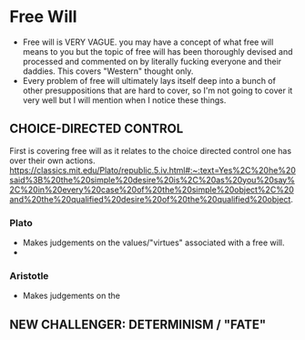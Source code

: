 # Free Will

- Free will is VERY VAGUE. you may have a concept of what free will means to you but the topic of free will has been thoroughly devised and processed and commented on by literally fucking everyone and their daddies. This covers "Western" thought only.
- Every problem of free will ultimately lays itself deep into a bunch of other presuppositions that are hard to cover, so I'm not going to cover it very well but I will mention when I notice these things.
## CHOICE-DIRECTED CONTROL
First is covering free will as it relates to the choice directed control one has over their own actions.
https://classics.mit.edu/Plato/republic.5.iv.html#:~:text=Yes%2C%20he%20said%3B%20the%20simple%20desire%20is%2C%20as%20you%20say%2C%20in%20every%20case%20of%20the%20simple%20object%2C%20and%20the%20qualified%20desire%20of%20the%20qualified%20object.
### Plato
- Makes judgements on the values/"virtues" associated with a free will. 
- 
### Aristotle
- Makes judgements on the 

## NEW CHALLENGER: DETERMINISM / "FATE"
